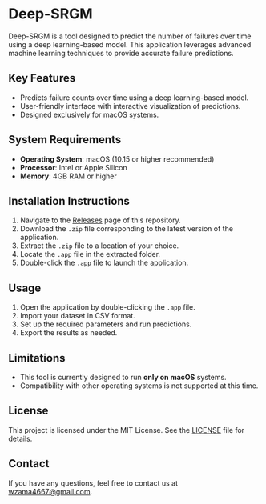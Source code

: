 # Deep-SRGM

Deep-SRGM is a tool designed to predict the number of failures over time using a deep learning-based model. This application leverages advanced machine learning techniques to provide accurate failure predictions.

## Key Features

- Predicts failure counts over time using a deep learning-based model.
- User-friendly interface with interactive visualization of predictions.
- Designed exclusively for macOS systems.

## System Requirements

- **Operating System**: macOS (10.15 or higher recommended)
- **Processor**: Intel or Apple Silicon
- **Memory**: 4GB RAM or higher

## Installation Instructions

1. Navigate to the [Releases](https://github.com/W-Zama/Deep-SRGM/releases) page of this repository.
2. Download the `.zip` file corresponding to the latest version of the application.
3. Extract the `.zip` file to a location of your choice.
4. Locate the `.app` file in the extracted folder.
5. Double-click the `.app` file to launch the application.

## Usage

1. Open the application by double-clicking the `.app` file.
2. Import your dataset in CSV format.
3. Set up the required parameters and run predictions.
4. Export the results as needed.

## Limitations

- This tool is currently designed to run **only on macOS** systems.
- Compatibility with other operating systems is not supported at this time.

## **License**

This project is licensed under the MIT License. See the [LICENSE](LICENSE) file for details.

## Contact

If you have any questions, feel free to contact us at [wzama4667@gmail.com](mailto:wzama4667@gmail.com).
